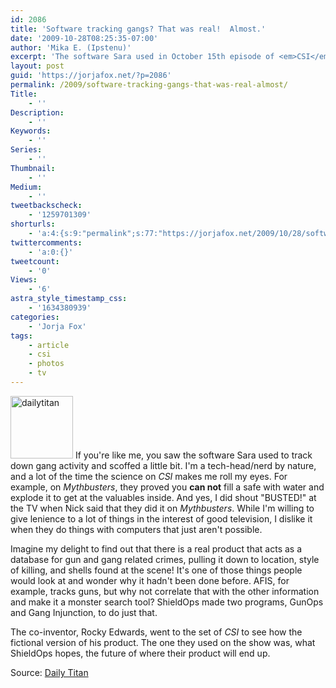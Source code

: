 ```yaml
---
id: 2086
title: 'Software tracking gangs? That was real!  Almost.'
date: '2009-10-28T08:25:35-07:00'
author: 'Mika E. (Ipstenu)'
excerpt: 'The software Sara used in October 15th episode of <em>CSI</em> ("Coup de Grace") was based on a real product!'
layout: post
guid: 'https://jorjafox.net/?p=2086'
permalink: /2009/software-tracking-gangs-that-was-real-almost/
Title:
    - ''
Description:
    - ''
Keywords:
    - ''
Series:
    - ''
Thumbnail:
    - ''
Medium:
    - ''
tweetbackscheck:
    - '1259701309'
shorturls:
    - 'a:4:{s:9:"permalink";s:77:"https://jorjafox.net/2009/10/28/software-tracking-gangs-that-was-real-almost/";s:7:"tinyurl";s:26:"http://tinyurl.com/yz7yrt9";s:4:"isgd";s:18:"http://is.gd/537OQ";s:5:"bitly";s:20:"http://bit.ly/7eXIYD";}'
twittercomments:
    - 'a:0:{}'
tweetcount:
    - '0'
Views:
    - '6'
astra_style_timestamp_css:
    - '1634380939'
categories:
    - 'Jorja Fox'
tags:
    - article
    - csi
    - photos
    - tv
---
```


<a href="//static.jorjafox.net/wordpress/2009/10/dailytitan.jpg"><img src="//static.jorjafox.net/wordpress/2009/10/dailytitan-100x100.jpg" alt="dailytitan" title="dailytitan" width="100" height="100" class="aligncenter size-thumbnail wp-image-2087" /></a> If you're like me, you saw the software Sara used to track down gang activity and scoffed a little bit.  I'm a tech-head/nerd by nature, and a lot of the time the science on <em>CSI</em> makes me roll my eyes.  For example, on <em>Mythbusters</em>, they proved you <strong>can not</strong> fill a safe with water and explode it to get at the valuables inside.  And yes, I did shout "BUSTED!" at the TV when Nick said that they did it on <em>Mythbusters</em>.  While I'm willing to give lenience to a lot of things in the interest of good television, I dislike it when they do things with computers that just aren't possible.

Imagine my delight to find out that there is a real product that acts as a database for gun and gang related crimes, pulling it down to location, style of killing, and shells found at the scene!  It's one of those things people would look at and wonder why it hadn't been done before.  AFIS, for example, tracks guns, but why not correlate that with the other information and make it a monster search tool?  ShieldOps made two programs, GunOps and Gang Injunction, to do just that.

The co-inventor, Rocky Edwards, went to the set of <em>CSI</em> to see how the fictional version of his product.  The one they used on the show was, what ShieldOps hopes, the future of where their product will end up.

Source: <a href="http://www.dailytitan.com/2009/10/new-software-aids-law-enforcement-in-solving-gun-and-gang-related-crimes/">Daily Titan</a>
